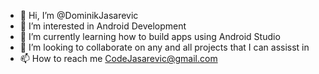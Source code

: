 - 👋 Hi, I’m @DominikJasarevic
- 👀 I’m interested in Android Development
- 🌱 I’m currently learning how to build apps using Android Studio
- 💞️ I’m looking to collaborate on any and all projects that I can assisst in
- 📫 How to reach me CodeJasarevic@gmail.com

<!---
DominikJasarevic/DominikJasarevic is a ✨ special ✨ repository because its `README.md` (this file) appears on your GitHub profile.
You can click the Preview link to take a look at your changes.
--->
